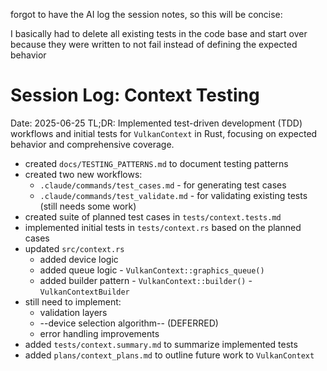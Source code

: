 forgot to have the AI log the session notes, so this will be concise:

I basically had to delete all existing tests in the code base and start over because they were written to not fail instead of defining the expected behavior

# Session Log: Context Testing
Date: 2025-06-25
TL;DR: Implemented test-driven development (TDD) workflows and initial tests for `VulkanContext` in Rust, focusing on expected behavior and comprehensive coverage.

- created `docs/TESTING_PATTERNS.md` to document testing patterns
- created two new workflows:
    - `.claude/commands/test_cases.md` - for generating test cases
    - `.claude/commands/test_validate.md` - for validating existing tests (still needs some work)
- created suite of planned test cases in `tests/context.tests.md`
- implemented initial tests in `tests/context.rs` based on the planned cases
- updated `src/context.rs` 
    - added device logic
    - added queue logic - `VulkanContext::graphics_queue()`
    - added builder pattern - `VulkanContext::builder()` - `VulkanContextBuilder`
- still need to implement:
    - validation layers
    - --device selection algorithm-- (DEFERRED)
    - error handling improvements
- added `tests/context.summary.md` to summarize implemented tests
- added `plans/context_plans.md` to outline future work to `VulkanContext`
